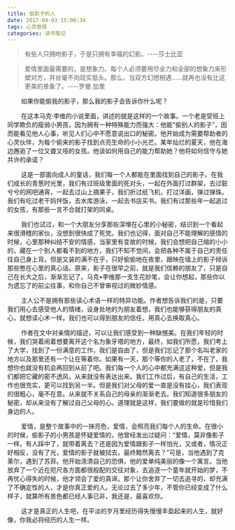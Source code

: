 ```yaml
---
title: 偷影子的人
date: 2017-04-03 15:00:34
tags: 心灵救赎
categories: 读书笔记
---
```


>有些人只拥吻影子，于是只拥有幸福的幻影。----莎士比亚  

>爱情里面最需要的，是想象力。每个人必须要用尽全力和全部的想象力来形塑对方，并丝毫不向现实低头。那么，当双方幻想相遇......就再也没有比这更美的景象了。----罗曼.加里  

&#160; &#160; &#160; &#160; 如果你能偷我的影子，那么我的影子会告诉你什么呢？  

<!--more-->

&#160; &#160; &#160; &#160; 在这本马克·李维的小说里面，讲述的就是这样的一个故事。一个老是受班上同学欺负的瘦弱小男孩，因为拥有一种特殊能力而强大：他能“偷别人的影子”，因而能看见他人心事，听见人们心中不愿意说出口的秘密。他开始成为需要帮助者的心灵伙伴，为每个偷来的影子找到点亮生命的小小光芒。某年灿烂的夏天，他在海边邂逅了一位又聋又哑的女孩。他该如何用自己的能力帮助她？他将如何信守与她共许的承诺？  

&#160; &#160; &#160; &#160; 这是一部面向成人的童话，我们每一个人都能在里面找到自己的影子。在我们成长的青葱时光里，我们有过班级里面的死对头，一起在外面打过群架，去过脏兮兮的网吧通宵，一起去过山上摘果子，我们折过纸飞机，打过洋画，弹过弹珠。我们有吃过老干妈拌饭，去水库游泳，一起去书店买书。我们有过那些年一起追过的女孩，有那些一言不合就打架的同桌。  

&#160; &#160; &#160; &#160; 我们也试过，和一个大朋友分享那些深埋在心里的小秘密，结识到一个看起来很滑稽的家伙，没想到很快成了死党。我们也记得，面对自己不能理解的感情的时候，心里那种纠结不安的情感，当家里有变故的时候，我们会想把自己缩的小小的，藏在一个别人都看不到的地方，我们不知不觉间，会把各种不属于自己的责任往自己身上背。但是又装的满不在乎，只好偷偷地在夜里，跟映在墙上的影子倾诉那些憋在心里的真心话。原来，影子在很早之前，就是我们信赖的朋友了，只是自己在长大之后，渐渐忘记了。马克•李维那一支生花妙笔，会让你想起，那些你以为遗忘了的前尘往事，和你自己不曾审视过的微妙情感。  

&#160; &#160; &#160; &#160; 主人公不是拥有那些读心术语一样的特异功能。作者想告诉我们的是，只要我们用心去感受他人的情绪，设身处地的为朋友着想，我们也能够获得朋友的真心，就想读心术一样。我们也可以得到朋友的信任，用真心去换取真心。  

&#160; &#160; &#160; &#160; 作者在文中对亲情的描述，可以让我们感受到一种缺憾美。在我们年轻的时候，我们哭着闹着想要离开这个名为象牙塔的地方，最终，如我们所愿，我们考上了大学，找到了一份满意的工作，我们是自由了，但是我们忘记了那个名叫老家的地方以及那里还有一个让在等着你。如果有一天，那个等你的人老了，不在了，我想你也就没有机会再回到从前了吧。我们每一个人的心中都充满这这种爱，但是我们都把它藏的密不透风，从来就没有表达出来。我们工作过后，有自己的生活，工作也很充实，更可以找到另一半。但是我们对父母的爱一直是没有挂心，我们表现的很粗心，毫不在意。从来就不关系自己的母亲的渐渐老去。我们知道很多朋友的秘密，却从来没有了解过自己父母的心。道理就是这样，我们要做的就是珍惜我们身边的人。  

&#160; &#160; &#160; &#160; 爱情，是整个故事中的一抹亮色，爱情，会照亮我们每个人的生命。在很小的时候，偷影子的小男孩是怀疑爱情的，他曾经发出过疑问：“爱情，莫非像影子一样。有人踩中了，就带着离去？还是因为爱情跟影子一样怕光，又或者，情况正好相反，没有了光，爱情的影子就被拭去，最终黯然离去？”可是，当他遇到了克莱尔，遇到了苏菲。他开始涤清自己的恐惧，他的爱单纯美丽的像一个寓言。当他放弃了一个近在咫尺各方面都很般配的交往对象，去追逐一个童年就开始的梦，不再忧心得失的时候，他才领会了爱的真谛。那个让你舍弃了一切去追寻的，却充满了不确定性的人，才是你真正爱的人。无论过去了多少年，不管你已经变成了什么样子，就算所有景色都已经人事已非，我还是，最喜欢你。  

&#160; &#160; &#160; &#160; 这才是真正的人生吧，在平淡的岁月里经历得失慢慢丰盈起来的人生，就好像，你我必将经历的人生一样。
